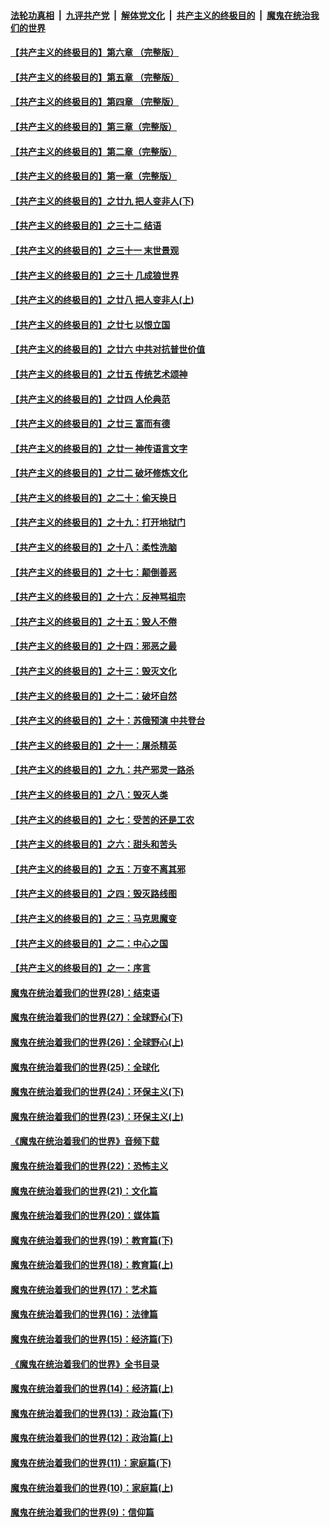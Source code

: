 

####  [法轮功真相](../../../../basic/blob/master/README.md?t=05040701) &nbsp;|&nbsp; [九评共产党](../../../../9ping.md/blob/master/README.md?t=05040701) &nbsp;|&nbsp; [解体党文化](../../../../jtdwh.md/blob/master/README.md?t=05040701)  &nbsp;|&nbsp; [共产主义的终极目的](../../../../gczydzjmd.md/blob/master/README.md?t=05040701) &nbsp;|&nbsp; [魔鬼在统治我们的世界](../../../../mgztzwmdsj.md/blob/master/README.md?t=05040701) 

#### [【共产主义的终极目的】第六章 （完整版）](../pages/nsc422/n11428913.md?t=05040701) 

#### [【共产主义的终极目的】第五章 （完整版）](../pages/nsc422/n11428912.md?t=05040701) 

#### [【共产主义的终极目的】第四章 （完整版）](../pages/nsc422/n11428907.md?t=05040701) 

#### [【共产主义的终极目的】第三章（完整版）](../pages/nsc422/n11428848.md?t=05040701) 

#### [【共产主义的终极目的】第二章（完整版）](../pages/nsc422/n11428831.md?t=05040701) 

#### [【共产主义的终极目的】第一章（完整版）](../pages/nsc422/n11417651.md?t=05040701) 

#### [【共产主义的终极目的】之廿九 把人变非人(下)](../pages/nsc422/n11344140.md?t=05040701) 

#### [【共产主义的终极目的】之三十二 结语](../pages/nsc422/n11360535.md?t=05040701) 

#### [【共产主义的终极目的】之三十一 末世景观](../pages/nsc422/n11351129.md?t=05040701) 

#### [【共产主义的终极目的】之三十 几成狼世界](../pages/nsc422/n11348280.md?t=05040701) 

#### [【共产主义的终极目的】之廿八 把人变非人(上)](../pages/nsc422/n11340492.md?t=05040701) 

#### [【共产主义的终极目的】之廿七 以恨立国](../pages/nsc422/n11336944.md?t=05040701) 

#### [【共产主义的终极目的】之廿六 中共对抗普世价值](../pages/nsc422/n11324785.md?t=05040701) 

#### [【共产主义的终极目的】之廿五 传统艺术颂神](../pages/nsc422/n11296396.md?t=05040701) 

#### [【共产主义的终极目的】之廿四 人伦典范](../pages/nsc422/n11296397.md?t=05040701) 

#### [【共产主义的终极目的】之廿三 富而有德](../pages/nsc422/n11283598.md?t=05040701) 

#### [【共产主义的终极目的】之廿一 神传语言文字](../pages/nsc422/n11263265.md?t=05040701) 

#### [【共产主义的终极目的】之廿二 破坏修炼文化](../pages/nsc422/n11245728.md?t=05040701) 

#### [【共产主义的终极目的】之二十：偷天换日](../pages/nsc422/n11238846.md?t=05040701) 

#### [【共产主义的终极目的】之十九：打开地狱门](../pages/nsc422/n11206376.md?t=05040701) 

#### [【共产主义的终极目的】之十八：柔性洗脑](../pages/nsc422/n11199994.md?t=05040701) 

#### [【共产主义的终极目的】之十七：颠倒善恶](../pages/nsc422/n11179782.md?t=05040701) 

#### [【共产主义的终极目的】之十六：反神骂祖宗](../pages/nsc422/n11166798.md?t=05040701) 

#### [【共产主义的终极目的】之十五：毁人不倦](../pages/nsc422/n11166792.md?t=05040701) 

#### [【共产主义的终极目的】之十四：邪恶之最](../pages/nsc422/n11150249.md?t=05040701) 

#### [【共产主义的终极目的】之十三：毁灭文化](../pages/nsc422/n11135227.md?t=05040701) 

#### [【共产主义的终极目的】之十二：破坏自然](../pages/nsc422/n11135214.md?t=05040701) 

#### [【共产主义的终极目的】之十：苏俄预演 中共登台](../pages/nsc422/n11118424.md?t=05040701) 

#### [【共产主义的终极目的】之十一：屠杀精英](../pages/nsc422/n11118442.md?t=05040701) 

#### [【共产主义的终极目的】之九：共产邪灵一路杀](../pages/nsc422/n11114139.md?t=05040701) 

#### [【共产主义的终极目的】之八：毁灭人类](../pages/nsc422/n11108503.md?t=05040701) 

#### [【共产主义的终极目的】之七：受苦的还是工农](../pages/nsc422/n11101809.md?t=05040701) 

#### [【共产主义的终极目的】之六：甜头和苦头](../pages/nsc422/n11096971.md?t=05040701) 

#### [【共产主义的终极目的】之五：万变不离其邪](../pages/nsc422/n11091285.md?t=05040701) 

#### [【共产主义的终极目的】之四：毁灭路线图](../pages/nsc422/n11086284.md?t=05040701) 

#### [【共产主义的终极目的】之三：马克思魔变](../pages/nsc422/n11061941.md?t=05040701) 

#### [【共产主义的终极目的】之二：中心之国](../pages/nsc422/n11047728.md?t=05040701) 

#### [【共产主义的终极目的】之一：序言](../pages/nsc422/n11086077.md?t=05040701) 

#### [魔鬼在统治着我们的世界(28)：结束语](../pages/nsc422/n10936246.md?t=05040701) 

#### [魔鬼在统治着我们的世界(27)：全球野心(下)](../pages/nsc422/n10928319.md?t=05040701) 

#### [魔鬼在统治着我们的世界(26)：全球野心(上)](../pages/nsc422/n10900318.md?t=05040701) 

#### [魔鬼在统治着我们的世界(25)：全球化](../pages/nsc422/n10788205.md?t=05040701) 

#### [魔鬼在统治着我们的世界(24)：环保主义(下)](../pages/nsc422/n10695307.md?t=05040701) 

#### [魔鬼在统治着我们的世界(23)：环保主义(上)](../pages/nsc422/n10688613.md?t=05040701) 

#### [《魔鬼在统治着我们的世界》音频下载](../pages/nsc422/n10635553.md?t=05040701) 

#### [魔鬼在统治着我们的世界(22)：恐怖主义](../pages/nsc422/n10614727.md?t=05040701) 

#### [魔鬼在统治着我们的世界(21)：文化篇](../pages/nsc422/n10597706.md?t=05040701) 

#### [魔鬼在统治着我们的世界(20)：媒体篇](../pages/nsc422/n10586579.md?t=05040701) 

#### [魔鬼在统治着我们的世界(19)：教育篇(下)](../pages/nsc422/n10564808.md?t=05040701) 

#### [魔鬼在统治着我们的世界(18)：教育篇(上)](../pages/nsc422/n10526970.md?t=05040701) 

#### [魔鬼在统治着我们的世界(17)：艺术篇](../pages/nsc422/n10499093.md?t=05040701) 

#### [魔鬼在统治着我们的世界(16)：法律篇](../pages/nsc422/n10485969.md?t=05040701) 

#### [魔鬼在统治着我们的世界(15)：经济篇(下)](../pages/nsc422/n10469975.md?t=05040701) 

#### [《魔鬼在统治着我们的世界》全书目录](../pages/nsc422/n10464261.md?t=05040701) 

#### [魔鬼在统治着我们的世界(14)：经济篇(上)](../pages/nsc422/n10457370.md?t=05040701) 

#### [魔鬼在统治着我们的世界(13)：政治篇(下)](../pages/nsc422/n10448270.md?t=05040701) 

#### [魔鬼在统治着我们的世界(12)：政治篇(上)](../pages/nsc422/n10444576.md?t=05040701) 

#### [魔鬼在统治着我们的世界(11)：家庭篇(下)](../pages/nsc422/n10440961.md?t=05040701) 

#### [魔鬼在统治着我们的世界(10)：家庭篇(上)](../pages/nsc422/n10435448.md?t=05040701) 

#### [魔鬼在统治着我们的世界(9)：信仰篇](../pages/nsc422/n10432159.md?t=05040701) 

